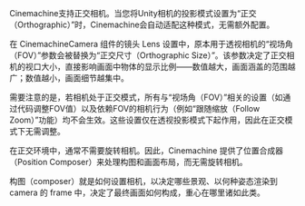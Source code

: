 Cinemachine支持正交相机。当您将Unity相机的投影模式设置为“正交（Orthographic）”时，Cinemachine会自动适配这种模式，无需额外配置。  

在 CinemachineCamera 组件的镜头 Lens 设置中，原本用于透视相机的“视场角（FOV）”参数会被替换为“正交尺寸（Orthographic Size）”。该参数决定了正交相机的视口大小，直接影响画面中物体的显示比例——数值越大，画面涵盖的范围越广；数值越小，画面细节越集中。  

需要注意的是，若相机处于正交模式，所有与“视场角（FOV）”相关的设置（如通过代码调整FOV值）以及依赖FOV的相机行为（例如“跟随缩放（Follow Zoom）”功能）均不会生效。这些设置仅在透视投影模式下起作用，因此在正交模式下无需调整。

在正交环境中，通常不需要旋转相机。因此，Cinemachine 提供了位置合成器（Position Composer）来处理构图和画面布局，而无需旋转相机。

构图（composer）就是如何设置相机，以决定哪些景观、以何种姿态渲染到 camera 的 frame 中，决定了最终画面如何构成，重心在哪里诸如此类。

